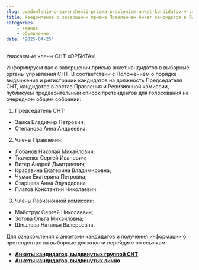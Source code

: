```yaml
---
slug: uvedomlenie-o-zavershenii-priema-pravleniem-anket-kandidatov-v-vybornye-organy
title: Уведомление о завершении приема Правлением Анкет кандидатов в Выборные органы.
categories:
    - важное
    - объявление
date: '2025-04-25'
---
```


Уважаемые члены СНТ «ОРБИТА»!


Информируем вас о завершении приема анкет кандидатов в выборные органы управления СНТ.
В соответствии с Положением о порядке выдвижения и регистрации кандидатов на должность Председателя СНТ, кандидатов в состав Правления и Ревизионной комиссии, публикуем предварительный список претендентов для голосования на очередном общем собрании:

1. Председатель СНТ:

- Заика Владимир Петрович;
- Степанова Анна Андреевна.

2. Члены Правления:

- Лобанов Николай Михайлович;
- Ткаченко Сергей Иванович;
- Витер Андрей Дмитриевич;
- Красавина Екатерина Владимировна;
- Чумак Екатерина Петровна;
- Старцева Анна Эдуардовна;
- Платов Константин Николаевич.


3. Члены Ревизионной комиссии:

- Майструк Сергей Николаевич;
- Зотова Ольга Михайловна;
- Шишлова Наталья Валерьевна.


Для ознакомления с анкетами кандидатов и получения информации о претендентах на выборные должности перейдите по ссылкам:

- __[Анкеты кандидатов, выдвинутых группой СНТ](group.pdf)__
- __[Анкеты кандидатов, выдвинутых лично](self.pdf)__